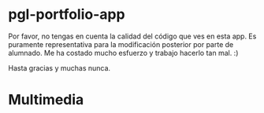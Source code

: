 # pgl-portfolio-app

Por favor, no tengas en cuenta la calidad del código que ves en esta app.
Es puramente representativa para la modificación posterior por parte de alumnado.
Me ha costado mucho esfuerzo y trabajo hacerlo tan mal. :)

Hasta gracias y muchas nunca.
# Multimedia
